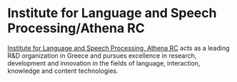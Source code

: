 # Institute for Language and Speech Processing/Athena RC

[Institute for Language and Speech Processing, Athena RC](https://www.athenarc.gr/en/ilsp) acts as a leading R&D organization in Greece and pursues excellence in research, development and innovation in the fields of language, interaction, knowledge and content technologies.

